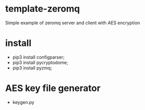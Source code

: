 # template-zeromq

Simple example of zeromq server and client with AES encryption 

# install
- pip3 install configparser;
- pip3 install pycryptodome;
- pip3 install pyzmq;

# AES key file generator
- keygen.py

